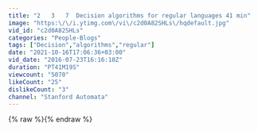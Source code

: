 ```yaml
---
title: "2   3   7  Decision algorithms for regular languages 41 min"
image: "https:\/\/i.ytimg.com\/vi\/c2d0A82SHLs\/hqdefault.jpg"
vid_id: "c2d0A82SHLs"
categories: "People-Blogs"
tags: ["Decision","algorithms","regular"]
date: "2021-10-16T17:06:36+03:00"
vid_date: "2016-07-23T16:16:10Z"
duration: "PT41M19S"
viewcount: "5070"
likeCount: "25"
dislikeCount: "3"
channel: "Stanford Automata"
---
```

{% raw %}{% endraw %}
